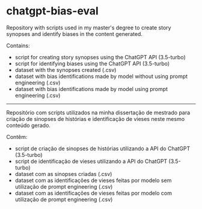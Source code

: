 # chatgpt-bias-eval
Repository with scripts used in my master's degree to create story synopses and identify biases in the content generated.

Contains: 
- script for creating story synopses using the ChatGPT API (3.5-turbo)
- script for identifying biases using the ChatGPT API (3.5-turbo)
- dataset with the synopses created (.csv)
- dataset with bias identifications made by model without using prompt engineering (.csv)
- dataset with bias identifications made by model using prompt engineering (.csv)
  
-----------------------------------------------------------------------------------------------------------------------------------------------------------------------------

Repositório com scripts utilizados na minha dissertação de mestrado para criação de sinopses de histórias e identificação de vieses neste mesmo conteúdo gerado.

Contêm: 
- script de criação de sinopses de histórias utilizando a API do ChatGPT (3.5-turbo)
- script de identificação de vieses utilizando a API do ChatGPT (3.5-turbo)
- dataset com as sinopses criadas (.csv)
- dataset com as identificações de vieses feitas por modelo sem utilização de prompt engineering (.csv)
- dataset com as identificações de vieses feitas por modelo com utilização de prompt engineering (.csv)


